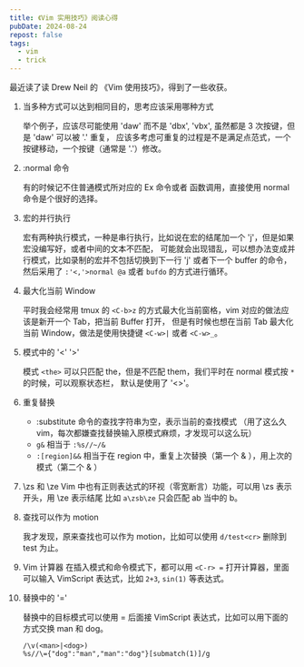 ```yaml
---
title: 《Vim 实用技巧》阅读心得
pubDate: 2024-08-24
repost: false
tags:
  - vim
  - trick 
---
```


最近读了读 Drew Neil 的 《Vim 使用技巧》，得到了一些收获。

1. 当多种方式可以达到相同目的，思考应该采用哪种方式

    举个例子，应该尽可能使用 'daw' 而不是 'dbx', 'vbx', 虽然都是 3 次按键，但是 'daw' 可以被 '.' 重复，
    应该多考虑可重复的过程是不是满足点范式，一个按键移动，一个按键（通常是 '.'）修改。

2. :normal 命令

    有的时候记不住普通模式所对应的 Ex 命令或者 函数调用，直接使用 normal 命令是个很好的选择。

3. 宏的并行执行

    宏有两种执行模式，一种是串行执行，比如说在宏的结尾加一个 'j'，但是如果宏没编写好，或者中间的文本不匹配，
    可能就会出现错乱，可以想办法变成并行模式，比如录制的宏并不包括切换到下一行 'j' 或者下一个 buffer 的命令，
    然后采用了 `:'<,'>normal @a` 或者 `bufdo` 的方式进行循环。


4. 最大化当前 Window

    平时我会经常用 tmux 的 `<C-b>z` 的方式最大化当前窗格，vim 对应的做法应该是新开一个 Tab，把当前 Buffer 打开，
    但是有时候也想在当前 Tab 最大化当前 Window，做法是使用快捷键 `<C-w>|` 或者 `<C-w>_`。

5. 模式中的 '<' '>'

    模式 `<the>` 可以只匹配 the，但是不匹配 them，我们平时在 normal 模式按 `*` 的时候，可以观察状态栏，
    默认是使用了 '<>'。

6. 重复替换
    - :substitute 命令的查找字符串为空，表示当前的查找模式 （用了这么久 vim，每次都嫌查找替换输入原模式麻烦，才发现可以这么玩）
    - `g&` 相当于 `:%s//~/&`
    - `:[region]&&` 相当于在 region 中，重复上次替换（第一个 & ），用上次的模式（第二个 & ）

7. \zs 和 \ze
    Vim 中也有正则表达式的环视（零宽断言）功能，可以用 \zs 表示开头，用 \ze 表示结尾
    比如 `a\zsb\ze` 只会匹配 ab 当中的 b。

8. 查找可以作为 motion

    我才发现，原来查找也可以作为 motion，比如可以使用 `d/test<cr>` 删除到 test 为止。
    
9. Vim 计算器
    在插入模式和命令模式下，都可以用 `<C-r> =` 打开计算器，里面可以输入 VimScript 表达式，比如 `2+3`, `sin(1)` 等表达式。


10. 替换中的 '\='

    替换中的目标模式可以使用 \= 后面接 VimScript 表达式，比如可以用下面的方式交换 man 和 dog。

    ```
    /\v(<man>|<dog>)
    %s//\={"dog":"man","man":"dog"}[submatch(1)]/g
    ```

